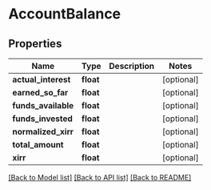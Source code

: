 # AccountBalance

## Properties
Name | Type | Description | Notes
------------ | ------------- | ------------- | -------------
**actual_interest** | **float** |  | [optional] 
**earned_so_far** | **float** |  | [optional] 
**funds_available** | **float** |  | [optional] 
**funds_invested** | **float** |  | [optional] 
**normalized_xirr** | **float** |  | [optional] 
**total_amount** | **float** |  | [optional] 
**xirr** | **float** |  | [optional] 

[[Back to Model list]](../README.md#documentation-for-models) [[Back to API list]](../README.md#documentation-for-api-endpoints) [[Back to README]](../README.md)


